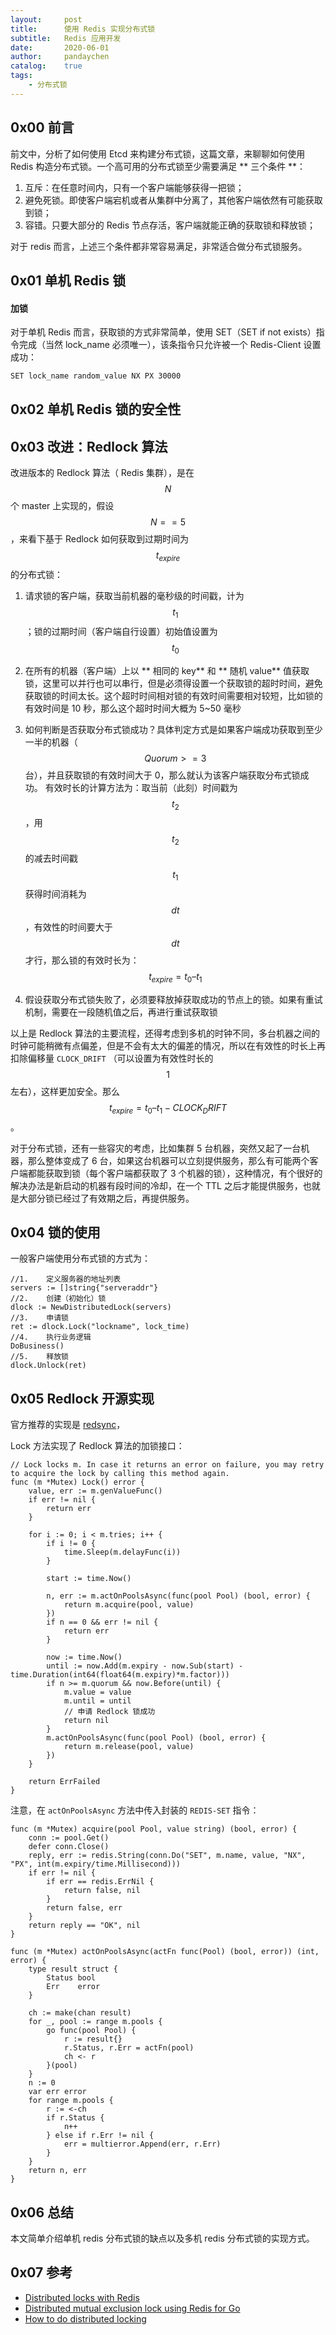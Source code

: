 ```yaml
---
layout:     post
title:      使用 Redis 实现分布式锁
subtitle:   Redis 应用开发
date:       2020-06-01
author:     pandaychen
catalog:    true
tags:
    - 分布式锁
---
```



##  0x00    前言
前文中，分析了如何使用 Etcd 来构建分布式锁，这篇文章，来聊聊如何使用 Redis 构造分布式锁。一个高可用的分布式锁至少需要满足 ** 三个条件 **：
1. 互斥：在任意时间内，只有一个客户端能够获得一把锁；
2. 避免死锁。即使客户端宕机或者从集群中分离了，其他客户端依然有可能获取到锁；
3. 容错。只要大部分的 Redis 节点存活，客户端就能正确的获取锁和释放锁；

对于 redis 而言，上述三个条件都非常容易满足，非常适合做分布式锁服务。

##  0x01 单机 Redis 锁


####    加锁
对于单机 Redis 而言，获取锁的方式非常简单，使用 SET（SET if not exists）指令完成（当然 lock_name 必须唯一），该条指令只允许被一个 Redis-Client 设置成功：
```bash
SET lock_name random_value NX PX 30000
```

##	0x02	单机 Redis 锁的安全性


##	0x03 改进：Redlock 算法
改进版本的 Redlock 算法（ Redis 集群），是在 $$N$$ 个 master 上实现的，假设 $$N == 5$$，来看下基于 Redlock 如何获取到过期时间为 $$t_{expire}$$ 的分布式锁：

1.	请求锁的客户端，获取当前机器的毫秒级的时间戳，计为 $$t_1$$；锁的过期时间（客户端自行设置）初始值设置为 $$t_0$$

2.	在所有的机器（客户端）上以 ** 相同的 key** 和 ** 随机 value** 值获取锁，这里可以并行也可以串行，但是必须得设置一个获取锁的超时时间，避免获取锁的时间太长。这个超时时间相对锁的有效时间需要相对较短，比如锁的有效时间是 10 秒，那么这个超时时间大概为 5~50 毫秒

3.	如何判断是否获取分布式锁成功？具体判定方式是如果客户端成功获取到至少一半的机器（$$Quorum>=3$$ 台），并且获取锁的有效时间大于 0，那么就认为该客户端获取分布式锁成功。
有效时长的计算方法为：取当前（此刻）时间戳为 $$t_2$$，用 $$t_2$$ 的减去时间戳 $$t_1$$ 获得时间消耗为 $$dt$$，有效性的时间要大于 $$dt$$ 才行，那么锁的有效时长为：
$$t_{expire} = t_0 – t_1$$

4.  假设获取分布式锁失败了，必须要释放掉获取成功的节点上的锁。如果有重试机制，需要在一段随机值之后，再进行重试获取锁

以上是 Redlock 算法的主要流程，还得考虑到多机的时钟不同，多台机器之间的时钟可能稍微有点偏差，但是不会有太大的偏差的情况，所以在有效性的时长上再扣除偏移量 `CLOCK_DRIFT` （可以设置为有效性时长的 $$1%$$ 左右），这样更加安全。那么 $$t_{expire}= t_0 – t_1 - CLOCK_DRIFT$$。

对于分布式锁，还有一些容灾的考虑，比如集群 5 台机器，突然又起了一台机器，那么整体变成了 6 台，如果这台机器可以立刻提供服务，那么有可能两个客户端都能获取到锁（每个客户端都获取了 3 个机器的锁），这种情况，有个很好的解决办法是新启动的机器有段时间的冷却，在一个 TTL 之后才能提供服务，也就是大部分锁已经过了有效期之后，再提供服务。


##  0x04    锁的使用
一般客户端使用分布式锁的方式为：
```golang
//1.    定义服务器的地址列表
servers := []string{"serveraddr"}
//2.    创建（初始化）锁
dlock := NewDistributedLock(servers)
//3.    申请锁
ret := dlock.Lock("lockname", lock_time)
//4.    执行业务逻辑
DoBusiness()
//5.    释放锁
dlock.Unlock(ret)
```

##  0x05  Redlock 开源实现
官方推荐的实现是 [redsync](https://github.com/go-redsync/redsync)，

Lock 方法实现了 Redlock 算法的加锁接口：

```golang
// Lock locks m. In case it returns an error on failure, you may retry to acquire the lock by calling this method again.
func (m *Mutex) Lock() error {
	value, err := m.genValueFunc()
	if err != nil {
		return err
	}

	for i := 0; i < m.tries; i++ {
		if i != 0 {
			time.Sleep(m.delayFunc(i))
		}

		start := time.Now()

		n, err := m.actOnPoolsAsync(func(pool Pool) (bool, error) {
			return m.acquire(pool, value)
		})
		if n == 0 && err != nil {
			return err
		}

		now := time.Now()
		until := now.Add(m.expiry - now.Sub(start) - time.Duration(int64(float64(m.expiry)*m.factor)))
		if n >= m.quorum && now.Before(until) {
			m.value = value
			m.until = until
			// 申请 Redlock 锁成功
			return nil
		}
		m.actOnPoolsAsync(func(pool Pool) (bool, error) {
			return m.release(pool, value)
		})
	}

	return ErrFailed
}
```

注意，在 `actOnPoolsAsync` 方法中传入封装的 `REDIS-SET` 指令：
```golang
func (m *Mutex) acquire(pool Pool, value string) (bool, error) {
	conn := pool.Get()
	defer conn.Close()
	reply, err := redis.String(conn.Do("SET", m.name, value, "NX", "PX", int(m.expiry/time.Millisecond)))
	if err != nil {
		if err == redis.ErrNil {
			return false, nil
		}
		return false, err
	}
	return reply == "OK", nil
}
```


```golang
func (m *Mutex) actOnPoolsAsync(actFn func(Pool) (bool, error)) (int, error) {
	type result struct {
		Status bool
		Err    error
	}

	ch := make(chan result)
	for _, pool := range m.pools {
		go func(pool Pool) {
			r := result{}
			r.Status, r.Err = actFn(pool)
			ch <- r
		}(pool)
	}
	n := 0
	var err error
	for range m.pools {
		r := <-ch
		if r.Status {
			n++
		} else if r.Err != nil {
			err = multierror.Append(err, r.Err)
		}
	}
	return n, err
}
```

##  0x06	总结
本文简单介绍单机 redis 分布式锁的缺点以及多机 redis 分布式锁的实现方式。

##  0x07	参考
-   [Distributed locks with Redis](https://redis.io/topics/distlock)
-   [Distributed mutual exclusion lock using Redis for Go](https://github.com/go-redsync/redsync)
-   [How to do distributed locking](http://martin.kleppmann.com/2016/02/08/how-to-do-distributed-locking.html)